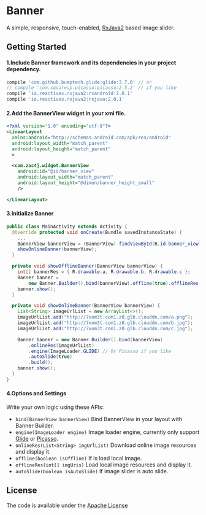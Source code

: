 # Banner
A simple, responsive, touch-enabled, [RxJava2][r2] based image slider.
## Getting Started
#### 1.Include Banner framework and its dependencies in your project dependency.
```groovy
compile 'com.github.bumptech.glide:glide:3.7.0' // or
// compile 'com.squareup.picasso:picasso:2.5.2' // if you like
compile 'io.reactivex.rxjava2:rxandroid:2.0.1'
compile 'io.reactivex.rxjava2:rxjava:2.0.1'
```
#### 2.Add the BannerView widget in your xml file.
```xml
<?xml version="1.0" encoding="utf-8"?>
<LinearLayout
  xmlns:android="http://schemas.android.com/apk/res/android"
  android:layout_width="match_parent"
  android:layout_height="match_parent"
  >

  <com.zac4j.widget.BannerView
    android:id="@id/banner_view"
    android:layout_width="match_parent"
    android:layout_height="@dimen/banner_height_small"
    />

</LinearLayout>
```
#### 3.Initialize Banner
```java
public class MainActivity extends Activity {
  @Override protected void onCreate(Bundle savedInstanceState) {
    ...
    BannerView bannerView = (BannerView) findViewById(R.id.banner_view);
    showOnlineBanner(bannerView);
  }

  private void showOfflineBanner(BannerView bannerView) {
    int[] bannerRes = { R.drawable.a, R.drawable.b, R.drawable.c };
    Banner banner =
        new Banner.Builder().bind(bannerView).offline(true).offlineRes(bannerRes).build();
    banner.show();
  }

  private void showOnlineBanner(BannerView bannerView) {
    List<String> imageUrlList = new ArrayList<>();
    imageUrlList.add("http://7xom3t.com1.z0.glb.clouddn.com/a.png");
    imageUrlList.add("http://7xom3t.com1.z0.glb.clouddn.com/b.jpg");
    imageUrlList.add("http://7xom3t.com1.z0.glb.clouddn.com/c.jpg");

    Banner banner = new Banner.Builder().bind(bannerView)
        .onlineRes(imageUrlList)
        .engine(ImageLoader.GLIDE) // Or Picasso if you like
        .autoSlide(true)
        .build();
    banner.show();
  }
}
```
#### 4.Options and Settings
Write your own logic using these APIs:
- `bind(BannerView bannerView)` Bind BannerView in your layout with Banner Builder.
- `engine(ImageLoader engine)` Image loader engine, currently only support [Glide][glide] or [Picasso][picasso].
- `onlineRes(List<String> imgUrlList)` Download online image resources and display it.
- `offline(boolean isOffline)` If is load local image.
- `offlineRes(int[] imgUris)` Load local image resources and display it.
- `autoSlide(boolean isAutoSlide)` If image slider is auto slide.

## License
The code is available under the [Apache License][license]

[r2]:https://github.com/ReactiveX/RxJava
[glide]:https://github.com/bumptech/glide
[picasso]:https://github.com/square/picasso
[license]:https://github.com/zac4j/Banner/blob/master/LICENSE